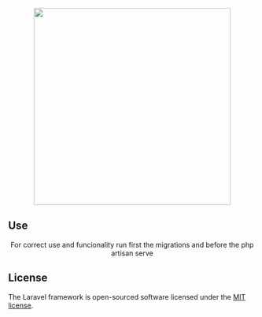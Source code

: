 <p align="center"><a href="https://laravel.com" target="_blank"><img src="https://raw.githubusercontent.com/laravel/art/master/logo-lockup/5%20SVG/2%20CMYK/1%20Full%20Color/laravel-logolockup-cmyk-red.svg" width="400"></a></p>

## Use
<p align="center">
For correct use and funcionality run first the migrations and before the php artisan serve

## License
The Laravel framework is open-sourced software licensed under the [MIT license](https://opensource.org/licenses/MIT).
